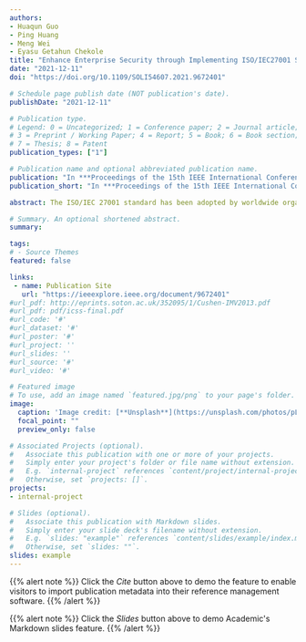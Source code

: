 ```yaml
---
authors:
- Huaqun Guo
- Ping Huang
- Meng Wei
- Eyasu Getahun Chekole
title: "Enhance Enterprise Security through Implementing ISO/IEC27001 Standard"
date: "2021-12-11"
doi: "https://doi.org/10.1109/SOLI54607.2021.9672401"

# Schedule page publish date (NOT publication's date).
publishDate: "2021-12-11"

# Publication type.
# Legend: 0 = Uncategorized; 1 = Conference paper; 2 = Journal article;
# 3 = Preprint / Working Paper; 4 = Report; 5 = Book; 6 = Book section;
# 7 = Thesis; 8 = Patent
publication_types: ["1"]

# Publication name and optional abbreviated publication name.
publication: "In ***Proceedings of the 15th IEEE International Conference on Service Operations and Logistics, and Informatics (SOLI'21)***, IEEE"
publication_short: "In ***Proceedings of the 15th IEEE International Conference on Service Operations and Logistics, and Informatics (SOLI'21)***, IEEE"

abstract: The ISO/IEC 27001 standard has been adopted by worldwide organizations and companies. The main contribution of this paper is to systematically address all 21 requirements consisted of 7 mandatories and 14 categories in ISO/IEC 27001 standard when designing and developing information security management system (ISMS) policies. The PDCA model is adopted, and the statement of applicability is assessed. The 13 policies of ISMS are designed to address the individual requirement of ISO/IEC 27001 standard respectively and effectively.

# Summary. An optional shortened abstract.
summary: 

tags:
# - Source Themes
featured: false

links:
 - name: Publication Site
   url: "https://ieeexplore.ieee.org/document/9672401"
#url_pdf: http://eprints.soton.ac.uk/352095/1/Cushen-IMV2013.pdf
#url_pdf: pdf/icss-final.pdf
#url_code: '#'
#url_dataset: '#'
#url_poster: '#'
#url_project: ''
#url_slides: ''
#url_source: '#'
#url_video: '#'

# Featured image
# To use, add an image named `featured.jpg/png` to your page's folder. 
image:
  caption: 'Image credit: [**Unsplash**](https://unsplash.com/photos/pLCdAaMFLTE)'
  focal_point: ""
  preview_only: false

# Associated Projects (optional).
#   Associate this publication with one or more of your projects.
#   Simply enter your project's folder or file name without extension.
#   E.g. `internal-project` references `content/project/internal-project/index.md`.
#   Otherwise, set `projects: []`.
projects:
- internal-project

# Slides (optional).
#   Associate this publication with Markdown slides.
#   Simply enter your slide deck's filename without extension.
#   E.g. `slides: "example"` references `content/slides/example/index.md`.
#   Otherwise, set `slides: ""`.
slides: example
---
```


{{% alert note %}}
Click the *Cite* button above to demo the feature to enable visitors to import publication metadata into their reference management software.
{{% /alert %}}

{{% alert note %}}
Click the *Slides* button above to demo Academic's Markdown slides feature.
{{% /alert %}}

